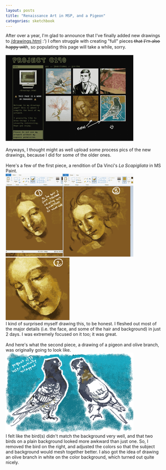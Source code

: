 ```yaml
---
layout: posts
title: "Renaissance Art in MSP, and a Pigeon"
categories: sketchbook
---
```

After over a year, I'm glad to announce that I've finally added new drawings to <a href="/artwork/gallery.html.html" target="_blank">/drawings.html</a> :') I often struggle with creating "full" pieces t̶h̶a̶t̶ I̶'m̶ a̶l̶s̶o̶ h̶a̶p̶p̶y̶ w̶i̶t̶h, so populating this page will take a while, sorry.
<br><br><img src="/images/for-posts/new_stuff.png" width="412px">
<br><br>Anyways, I thought might as well upload some process pics of the new drawings, because I did for some of the older ones.
<br><br>Here's a few of the first piece, a rendition of Da Vinci's <i>La Scapigliata</i> in MS Paint.
<br><img src="/images/for-posts/portrait_woman_wip1.png" width="412px">
<br><img src="/images/for-posts/portrait_woman_wip2.png" width="206px">
<br>I kind of surprised myself drawing this, to be honest. I fleshed out most of the major details (i.e. the face, and some of the hair and background) in just 2 days. I was extremely focused on it too; it was great.
<br><br>And here's what the second piece, a drawing of a pigeon and olive branch, was originally going to look like.
<br><img src="/images/for-posts/pigeon_olive_wip.png" width="412px">
<br>I felt like the bird(s) didn't match the background very well, and that two birds on a plain background looked more awkward than just one. So, I removed the bird on the right, and adjusted the colors so that the subject and background would mesh together better. I also got the idea of drawing an olive branch in white on the color background, which turned out quite nicely.